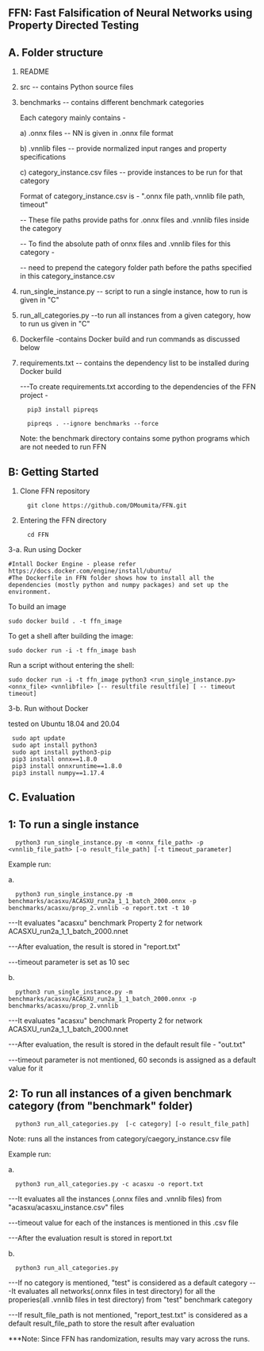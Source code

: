 FFN: Fast Falsification of Neural Networks using Property Directed Testing
----------------------------------------------------------------------------

A. Folder structure
   -------------------

   1. README
   2. src  -- contains Python source files
   3. benchmarks -- contains different benchmark categories

      Each category mainly contains - 

      a) .onnx files -- NN is given in .onnx file format

      b) .vnnlib files  -- provide normalized input ranges and property specifications

      c) category_instance.csv files -- provide instances to be run for that category 

      Format of category_instance.csv is  - ".onnx file path,.vnnlib file path, timeout"

      -- These file paths provide paths for .onnx files and .vnnlib files inside the category 

      -- To find the absolute path of onnx files and .vnnlib files for this category - 

         -- need to prepend the category folder path before the paths specified in this category_instance.csv
        

   4. run_single_instance.py -- script to run a single instance, how to run is given in "C"
   5. run_all_categories.py --to run all instances from a given category, how to run us given in "C" 
   6. Dockerfile -contains Docker build and run commands as discussed below
   7. requirements.txt -- contains the dependency list to be installed during Docker build

      ---To create requirements.txt according to the dependencies of the FFN project -
         
            pip3 install pipreqs

            pipreqs . --ignore benchmarks --force
       Note: the benchmark directory contains some python programs which are not needed to run FFN
  
   
B: Getting Started
   -------------------------
1. Clone FFN repository 

         git clone https://github.com/DMoumita/FFN.git

2. Entering the FFN directory
      
         cd FFN

3-a. Run using Docker 

    #Intall Docker Engine - please refer https://docs.docker.com/engine/install/ubuntu/
    #The Dockerfile in FFN folder shows how to install all the dependencies (mostly python and numpy packages) and set up the environment. 

   To build an image
    
    sudo docker build . -t ffn_image 

   To get a shell after building the image:
  
    sudo docker run -i -t ffn_image bash
    
   Run a script without entering the shell:
   
    sudo docker run -i -t ffn_image python3 <run_single_instance.py> <onnx_file> <vnnlibfile> [-- resultfile resultfile] [ -- timeout timeout]


3-b. Run without Docker 


   tested on Ubuntu 18.04 and 20.04
   
     sudo apt update
     sudo apt install python3
     sudo apt install python3-pip
     pip3 install onnx==1.8.0
     pip3 install onnxruntime==1.8.0
     pip3 install numpy==1.17.4

     
C. Evaluation
   ---------------
1: To run a single instance
   ------------------------------
      python3 run_single_instance.py -m <onnx_file_path> -p <vnnlib_file_path> [-o result_file_path] [-t timeout_parameter]


Example run:

a.
   
      python3 run_single_instance.py -m benchmarks/acasxu/ACASXU_run2a_1_1_batch_2000.onnx -p benchmarks/acasxu/prop_2.vnnlib -o report.txt -t 10
      
 ---It evaluates "acasxu" benchmark Property 2 for network ACASXU_run2a_1_1_batch_2000.nnet
 
 ---After evaluation, the result is stored in "report.txt"
 
 ---timeout parameter is set as 10 sec

b. 
   
      python3 run_single_instance.py -m benchmarks/acasxu/ACASXU_run2a_1_1_batch_2000.onnx -p benchmarks/acasxu/prop_2.vnnlib 

 ---It evaluates "acasxu" benchmark Property 2 for network ACASXU_run2a_1_1_batch_2000.nnet
 
 ---After evaluation, the result is stored in the default result file - "out.txt"
 
 ---timeout parameter is not mentioned, 60 seconds is assigned as a default value for it

2: To run all instances of a given benchmark category (from "benchmark" folder)
   ---------------------------------------------------------------------------
      python3 run_all_categories.py  [-c category] [-o result_file_path]

Note: runs all the instances from category/caegory_instance.csv file

Example run:

a. 

      python3 run_all_categories.py -c acasxu -o report.txt 

 ---It evaluates all the instances (.onnx files and .vnnlib files) from "acasxu/acasxu_instance.csv" files
 
 ---timeout value for each of the instances is mentioned in this .csv file
 
 ---After the evaluation result is stored in report.txt
 

b.

      python3 run_all_categories.py 

 ---If no category is mentioned, "test" is considered as a default category
 ---It evaluates all networks(.onnx files in test directory) for all the properies(all .vnnlib files in test directory) from "test" benchmark category 
 
 ---If result_file_path is not mentioned, "report_test.txt"  is considered as a default result_file_path to store the result after evaluation

***Note: Since FFN has randomization, results may vary across the runs.

